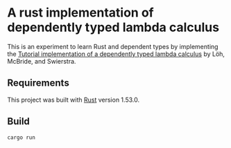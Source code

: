 # A rust implementation of dependently typed lambda calculus

This is an experiment to learn Rust and dependent types by implementing the [Tutorial implementation of a dependently typed lambda calculus](https://www.andres-loeh.de/LambdaPi/LambdaPi.pdf) by Löh, McBride, and Swierstra.

## Requirements

This project was built with [Rust](https://www.rust-lang.org/tools/install) version 1.53.0.


## Build

    cargo run


